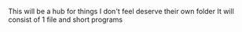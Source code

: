 This will be a hub for things I don't feel deserve their own folder
It will consist of 1 file and short programs